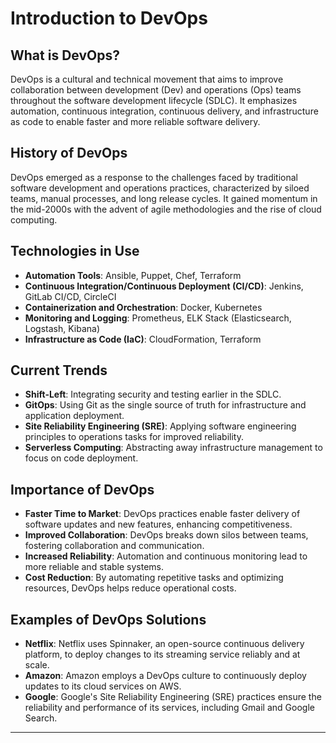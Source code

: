 # Introduction to DevOps

## What is DevOps?

DevOps is a cultural and technical movement that aims to improve collaboration between development (Dev) and operations (Ops) teams throughout the software development lifecycle (SDLC). It emphasizes automation, continuous integration, continuous delivery, and infrastructure as code to enable faster and more reliable software delivery.

## History of DevOps

DevOps emerged as a response to the challenges faced by traditional software development and operations practices, characterized by siloed teams, manual processes, and long release cycles. It gained momentum in the mid-2000s with the advent of agile methodologies and the rise of cloud computing.

## Technologies in Use

- **Automation Tools**: Ansible, Puppet, Chef, Terraform
- **Continuous Integration/Continuous Deployment (CI/CD)**: Jenkins, GitLab CI/CD, CircleCI
- **Containerization and Orchestration**: Docker, Kubernetes
- **Monitoring and Logging**: Prometheus, ELK Stack (Elasticsearch, Logstash, Kibana)
- **Infrastructure as Code (IaC)**: CloudFormation, Terraform

## Current Trends

- **Shift-Left**: Integrating security and testing earlier in the SDLC.
- **GitOps**: Using Git as the single source of truth for infrastructure and application deployment.
- **Site Reliability Engineering (SRE)**: Applying software engineering principles to operations tasks for improved reliability.
- **Serverless Computing**: Abstracting away infrastructure management to focus on code deployment.

## Importance of DevOps

- **Faster Time to Market**: DevOps practices enable faster delivery of software updates and new features, enhancing competitiveness.
- **Improved Collaboration**: DevOps breaks down silos between teams, fostering collaboration and communication.
- **Increased Reliability**: Automation and continuous monitoring lead to more reliable and stable systems.
- **Cost Reduction**: By automating repetitive tasks and optimizing resources, DevOps helps reduce operational costs.

## Examples of DevOps Solutions

- **Netflix**: Netflix uses Spinnaker, an open-source continuous delivery platform, to deploy changes to its streaming service reliably and at scale.
- **Amazon**: Amazon employs a DevOps culture to continuously deploy updates to its cloud services on AWS.
- **Google**: Google's Site Reliability Engineering (SRE) practices ensure the reliability and performance of its services, including Gmail and Google Search.

---



